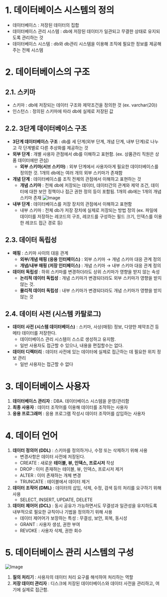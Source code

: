 # 1. 데이터베이스 시스템의 정의

- 데이터베이스 : 저장된 데이터의 집합
- 데이터베이스 관리 시스템 : db에 저장된 데이터가 일관되고 무결한 상태로 유지되도록 관리하는 것
- 데이터베이스 시스템 : db와 db관리 시스템을 이용해 조직에 필요한 정보를 제공해주는 전체 시스템

# 2. 데이터베이스의 구조

## 2.1. 스키마

- 스키마 : db에 저장되는 데이터 구조와 제약조건을 정의한 것 (ex. varchar(20))
- 인스턴스 : 정의된 스키마에 따라 db에 실제로 저장된 값

## 2.2. 3단계 데이터베이스 구조

- **3단계 데이터베이스 구조** : db를 세 단계(외부 단계, 개념 단계, 내부 단계)로 나누고 각 단계별로 다른 추상화를 제공하는 것
- **외부 단계** : 개별 사용자 관점에서 db를 이해하고 표현함. (ex. 상품관리 직원은 상품 데이터에만 관심)
  - **외부 스키마(서브 스키마)** : 외부 단계에서 사용자아게 필요한 데이터베이스를 정의한 것. 1개의 db에는 여러 개의 외부 스키마가 존재함
- **개념 단계** : 데이터베이스를 조직 전체의 관점에서 이해하고 표현하는 것
  - **개념 스키마** : 전체 db에 저장되는 데이터, 데이터간의 관계와 제약 조건, 데이터에 대한 보안 정책이나 접근 권한 정의 등이 포함됨. 1개의 db에는 1개의 개념 스키마 존재
    ![Image](https://github.com/user-attachments/assets/123ff7b9-f519-4d76-9f27-678fce26d492)
- **내부 단계** : 데이터베이스를 저장 장치의 관점에서 이해하고 표현함
  - 내부 스키마 : 전체 db가 저장 장치에 실제로 저장되는 방법 정의 (ex. 파일에 데이터를 저장하는 레코드의 구조, 레코드를 구성하는 필드 크기, 인덱스를 이용한 레코드 접근 경로 등)

## 2.3. 데이터 독립성

- **매핑** : 스키마 사이의 대응 관계
  - **외부/개념 매핑 (응용 인터페이스)** : 외부 스키마 → 개념 스키마 대응 관계 정의
  - **개념/내부 매핑 (저장 인터페이스)** : 개념 스키마 → 내부 스키마 대응 관계 정의
- **데이터 독립성** : 하위 스키마를 변경하더라도 상위 스키마가 영향을 받지 않는 속성
  - **논리적 데이터 독립성** : 개념 스키마가 변경되더라도 외부 스키마가 영향을 받지 않는 것.
  - **물리적 데이터 독립성** : 내부 스키마가 변경되더라도 개념 스키마가 영향을 받지 않는 것

## 2.4. 데이터 사전 (시스템 카탈로그)

- **데이터 사전 (시스템 데이터베이스)** : 스키마, 사상(매핑) 정보, 다양한 제약조건 등 메타 데이터를 저장한다.
  - 데이터베이스 관리 시스템이 스스로 생성하고 유지함.
  - 일반 사용자도 접근할 수 있으나, 내용을 편집할수는 없다.
- **데이터 디렉터리** : 데이터 사전에 있는 데이터에 실제로 접근하는 데 필요한 위치 정보 관리
  - 일반 사용자는 접근할 수 없다

# 3. 데이터베이스 사용자

1. **데이터베이스 관리자** : DBA. 데이터베이스 시스템을 운영/관리함
2. **최종 사용자** : 데이터 조작어를 이용해 데이터를 조작하는 사용자
3. **응용 프로그래머** : 응용 프로그램 작성시 데이터 조작어를 삽입하는 사용자

# 4. 데이터 언어

1. **데이터 정의어 (DDL)** : 스키마를 정의하거나, 수정 또는 삭제하기 위해 사용
   - 변경사항은 데이터 사전에 저장된다.
   - CREATE : 새로운 **테이블, 뷰, 인덱스, 프로시저** 작성
   - DROP : 이미 존재하는 테이블, 뷰, 인덱스, 프로시저 제거
   - ALTER : 이미 존재하는 개체 변경
   - TRUNCATE : 테이블에서 데이터 제거
2. **데이터 조작어 (DML)** : 데이터의 삽입, 삭제, 수정, 검색 등의 처리를 요구하기 위해 사용
   - SELECT, INSERT, UPDATE, DELETE
3. **데이터 제어어 (DCL)** : 동시 공유가 가능하면서도 무결성과 일관성을 유지하도록 내부적으로 필요한 규칙이나 기법을 정의하기 위해 사용
   - 데이터 제어어가 보장하는 특성 : 무결성, 보안, 회복, 동시성
   - GRANT : 사용자 생성, 권한 부여
   - REVOKE : 사용자 삭제, 권한 회수

# 5. 데이터베이스 관리 시스템의 구성

![Image](https://github.com/user-attachments/assets/5675753a-3bcd-497f-b45d-12f4947dd6ec)

1. **질의 처리기** : 사용자의 데이터 처리 요구를 해석하여 처리하는 역할
2. **저장 데이터 관리자** : 디스크에 저장된 데이터베이스와 데이터 사전을 관리하고, 여기에 실제로 접근함.
